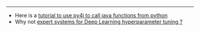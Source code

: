 ___
* Here is a [tutorial to use py4j to call java functions from python](py4j_guide.md)
* Why not [expert systems for Deep Learning hyperparameter tuning ?](es_phonetest.md)
